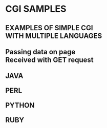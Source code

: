 <h1>CGI SAMPLES<h2>

**EXAMPLES OF SIMPLE CGI**
<br>
**WITH MULTIPLE LANGUAGES**
<br><br>
Passing data on page
<br>
Received with GET request
<br><br>
**JAVA**

**PERL**

**PYTHON**

**RUBY**
